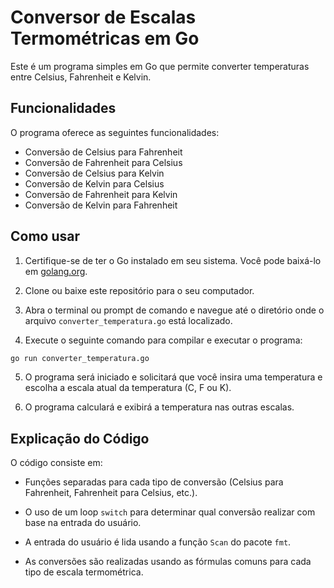 # Conversor de Escalas Termométricas em Go

Este é um programa simples em Go que permite converter temperaturas entre Celsius, Fahrenheit e Kelvin.

## Funcionalidades

O programa oferece as seguintes funcionalidades:

- Conversão de Celsius para Fahrenheit
- Conversão de Fahrenheit para Celsius
- Conversão de Celsius para Kelvin
- Conversão de Kelvin para Celsius
- Conversão de Fahrenheit para Kelvin
- Conversão de Kelvin para Fahrenheit

## Como usar

1. Certifique-se de ter o Go instalado em seu sistema. Você pode baixá-lo em [golang.org](https://golang.org/dl/).

2. Clone ou baixe este repositório para o seu computador.

3. Abra o terminal ou prompt de comando e navegue até o diretório onde o arquivo `converter_temperatura.go` está localizado.

4. Execute o seguinte comando para compilar e executar o programa:
```bash
go run converter_temperatura.go
```
5. O programa será iniciado e solicitará que você insira uma temperatura e escolha a escala atual da temperatura (C, F ou K).

6. O programa calculará e exibirá a temperatura nas outras escalas.

## Explicação do Código

O código consiste em:

- Funções separadas para cada tipo de conversão (Celsius para Fahrenheit, Fahrenheit para Celsius, etc.).

- O uso de um loop `switch` para determinar qual conversão realizar com base na entrada do usuário.

- A entrada do usuário é lida usando a função `Scan` do pacote `fmt`.

- As conversões são realizadas usando as fórmulas comuns para cada tipo de escala termométrica.
